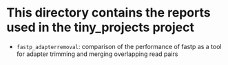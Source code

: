 # This directory contains the reports used in the tiny_projects project

- `fastp_adapterremoval`: comparison of the performance of fastp as a tool for adapter trimming and merging overlapping read pairs
